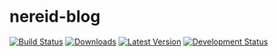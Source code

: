 nereid-blog
===========

[![Build Status](https://travis-ci.org/openlabs/nereid-blog.svg?branch=develop)](https://travis-ci.org/openlabs/nereid-blog)
[![Downloads](https://pypip.in/download/openlabs_nereid_blog/badge.svg)](https://pypi.python.org/pypi/openlabs_nereid_blog/)
[![Latest Version](https://pypip.in/version/openlabs_nereid_blog/badge.svg)](https://pypi.python.org/pypi/openlabs_nereid_blog/)
[![Development Status](https://pypip.in/status/openlabs_nereid_blog/badge.svg)](https://pypi.python.org/pypi/openlabs_nereid_blog/)
